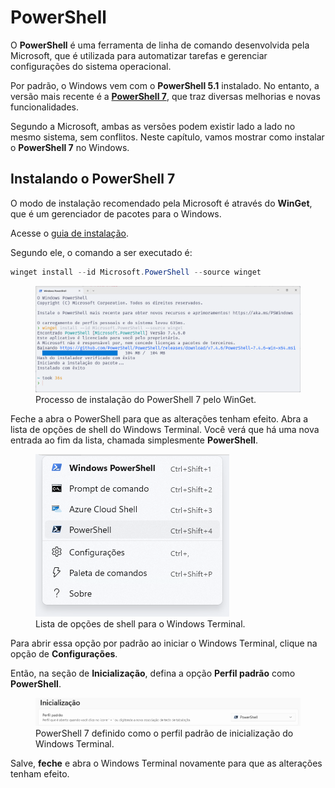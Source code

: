 # PowerShell

O **PowerShell** é uma ferramenta de linha de comando desenvolvida pela Microsoft, que é utilizada para automatizar tarefas e gerenciar configurações do sistema operacional.

Por padrão, o Windows vem com o **PowerShell 5.1** instalado.
No entanto, a versão mais recente é a [**PowerShell 7**](https://learn.microsoft.com/en-us/powershell/scripting/whats-new/migrating-from-windows-powershell-51-to-powershell-7), que traz diversas melhorias e novas funcionalidades.

Segundo a Microsoft, ambas as versões podem existir lado a lado no mesmo sistema, sem conflitos.
Neste capítulo, vamos mostrar como instalar o **PowerShell 7** no Windows.

## Instalando o PowerShell 7

O modo de instalação recomendado pela Microsoft é através do **WinGet**, que é um gerenciador de pacotes para o Windows.

Acesse o [guia de instalação](https://learn.microsoft.com/en-us/powershell/scripting/install/installing-powershell-on-windows?view=powershell-7.4#install-powershell-using-winget-recommended).

Segundo ele, o comando a ser executado é:

```powershell
winget install --id Microsoft.PowerShell --source winget
```

<figure>
<img src="./installing_7.png" />
<figcaption>Processo de instalação do PowerShell 7 pelo WinGet.</figcaption>
</figure>

Feche a abra o PowerShell para que as alterações tenham efeito.
Abra a lista de opções de shell do Windows Terminal.
Você verá que há uma nova entrada ao fim da lista, chamada simplesmente **PowerShell**.

<figure>
<img src="./options_list.png" />
<figcaption>Lista de opções de shell para o Windows Terminal.</figcaption>
</figure>

Para abrir essa opção por padrão ao iniciar o Windows Terminal, clique na opção de **Configurações**.

Então, na seção de **Inicialização**, defina a opção **Perfil padrão** como **PowerShell**.

<figure>
<img src="./default_profile.png" />
<figcaption>PowerShell 7 definido como o perfil padrão de inicialização do Windows Terminal.</figcaption>
</figure>

Salve, **feche** e abra o Windows Terminal novamente para que as alterações tenham efeito.
